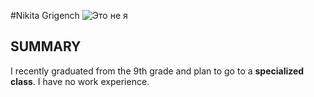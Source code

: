 #Nikita Grigench
![](../Screenshot_1.png 'Это не я')<!-- ПОТОМ ИСПРАВЛЮ ШИРИНУ И ВЫСОТУ(а может и нет :) ) --> 

## SUMMARY
I recently graduated from the 9th grade and plan to go to a **specialized class**. I have no work experience.
